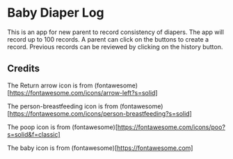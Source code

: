 # Baby Diaper Log

This is an app for new parent to record consistency of diapers. The app will record up to 100 records. A parent can click on the buttons to create a record. Previous records can be reviewed by clicking on the history button.

## Credits

The Return arrow icon is from (fontawesome)[https://fontawesome.com/icons/arrow-left?s=solid]

The person-breastfeeding icon is from (fontawesome)[https://fontawesome.com/icons/person-breastfeeding?s=solid]

The poop icon is from (fontawesome)[https://fontawesome.com/icons/poo?s=solid&f=classic]

The baby icon is from (fontawesome)[https://fontawesome.com]